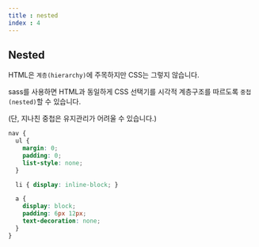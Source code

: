 ```yaml
---
title : nested
index : 4
---
```




## Nested

HTML은 `계층(hierarchy)`에 주목하지만 CSS는 그렇지 않습니다.

sass를 사용하면 HTML과 동일하게 CSS 선택기를 시각적 계층구조를 따르도록 `중첩(nested)`할 수 있습니다.

(단, 지나친 중첩은 유지관리가 어려울 수 있습니다.)



```scss
nav {
  ul {
    margin: 0;
    padding: 0;
    list-style: none;
  }

  li { display: inline-block; }

  a {
    display: block;
    padding: 6px 12px;
    text-decoration: none;
  }
}
```

